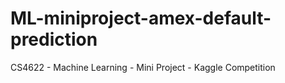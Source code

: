 # ML-miniproject-amex-default-prediction
CS4622 - Machine Learning - Mini Project - Kaggle Competition

